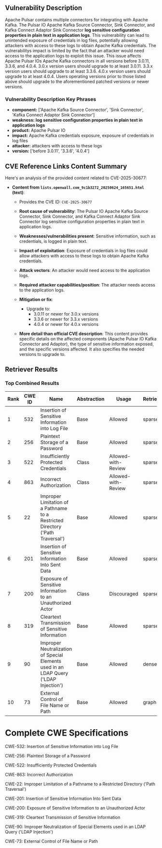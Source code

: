 ## Vulnerability Description
Apache Pulsar contains multiple connectors for integrating with Apache Kafka. The Pulsar IO Apache Kafka Source Connector, Sink Connector, and Kafka Connect Adaptor Sink Connector **log sensitive configuration properties in plain text in application logs**. This vulnerability can lead to unintended exposure of credentials in log files, potentially allowing attackers with access to these logs to obtain Apache Kafka credentials. The vulnerabilitys impact is limited by the fact that an attacker would need access to the application logs to exploit this issue. This issue affects Apache Pulsar IOs Apache Kafka connectors in all versions before 3.0.11, 3.3.6, and 4.0.4. 3.0.x version users should upgrade to at least 3.0.11. 3.3.x version users should upgrade to at least 3.3.6. 4.0.x version users should upgrade to at least 4.0.4. Users operating versions prior to those listed above should upgrade to the aforementioned patched versions or newer versions.

### Vulnerability Description Key Phrases
- **component:** ['Apache Kafka Source Connector', 'Sink Connector', 'Kafka Connect Adaptor Sink Connector']
- **weakness:** **log sensitive configuration properties in plain text in application logs**
- **product:** Apache Pulsar IO
- **impact:** Apache Kafka credentials exposure, exposure of credentials in log files
- **attacker:** attackers with access to these logs
- **version:** ['before 3.0.11', '3.3.6', '4.0.4']

## CVE Reference Links Content Summary
Here's an analysis of the provided content related to CVE-2025-30677:

*   **Content from `lists.openwall.com_9c1b3272_20250624_165651.html` (text)**:

    *   Provides the CVE ID: `CVE-2025-30677`
    *   **Root cause of vulnerability**: The Pulsar IO Apache Kafka Source Connector, Sink Connector, and Kafka Connect Adaptor Sink Connector log sensitive configuration properties in plain text in application logs.
    *   **Weaknesses/vulnerabilities present**: Sensitive information, such as credentials, is logged in plain text.
    *   **Impact of exploitation**: Exposure of credentials in log files could allow attackers with access to these logs to obtain Apache Kafka credentials.
    *   **Attack vectors**: An attacker would need access to the application logs.
    *   **Required attacker capabilities/position**: The attacker needs access to the application logs.
    *   **Mitigation or fix**:
        *   Upgrade to:
            *   3.0.11 or newer for 3.0.x versions
            *   3.3.6 or newer for 3.3.x versions
            *   4.0.4 or newer for 4.0.x versions

    *   **More detail than official CVE description**: This content provides specific details on the affected components (Apache Pulsar IO Kafka Connector and Adaptor), the type of sensitive information exposed, and the specific versions affected. It also specifies the needed versions to upgrade to.

## Retriever Results

### Top Combined Results

| Rank | CWE ID | Name | Abstraction | Usage  | Retrievers | Individual Scores |
|------|--------|------|-------------|-------|------------|-------------------|
| 1 | 532 | Insertion of Sensitive Information into Log File | Base | Allowed | sparse | 0.992 |
| 2 | 256 | Plaintext Storage of a Password | Base | Allowed | sparse | 0.815 |
| 3 | 522 | Insufficiently Protected Credentials | Class | Allowed-with-Review | sparse | 0.803 |
| 4 | 863 | Incorrect Authorization | Class | Allowed-with-Review | sparse | 0.798 |
| 5 | 22 | Improper Limitation of a Pathname to a Restricted Directory ('Path Traversal') | Base | Allowed | sparse | 0.792 |
| 6 | 201 | Insertion of Sensitive Information Into Sent Data | Base | Allowed | sparse | 0.769 |
| 7 | 200 | Exposure of Sensitive Information to an Unauthorized Actor | Class | Discouraged | sparse | 0.766 |
| 8 | 319 | Cleartext Transmission of Sensitive Information | Base | Allowed | sparse | 0.759 |
| 9 | 90 | Improper Neutralization of Special Elements used in an LDAP Query ('LDAP Injection') | Base | Allowed | dense | 0.475 |
| 10 | 73 | External Control of File Name or Path | Base | Allowed | graph | 0.002 |



# Complete CWE Specifications

CWE-532: Insertion of Sensitive Information into Log File

CWE-256: Plaintext Storage of a Password

CWE-522: Insufficiently Protected Credentials

CWE-863: Incorrect Authorization

CWE-22: Improper Limitation of a Pathname to a Restricted Directory ('Path Traversal')

CWE-201: Insertion of Sensitive Information Into Sent Data

CWE-200: Exposure of Sensitive Information to an Unauthorized Actor

CWE-319: Cleartext Transmission of Sensitive Information

CWE-90: Improper Neutralization of Special Elements used in an LDAP Query ('LDAP Injection')

CWE-73: External Control of File Name or Path
